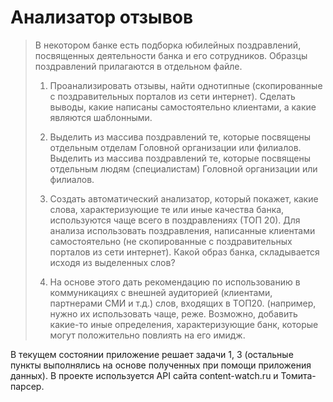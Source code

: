 # Анализатор отзывов

> В некотором банке есть подборка юбилейных поздравлений, посвященных деятельности банка и его сотрудников. 
Образцы поздравлений прилагаются в отдельном файле.
>
> 1. Проанализировать отзывы, найти однотипные (скопированные с поздравительных порталов из сети интернет). Сделать выводы, какие написаны самостоятельно клиентами, а какие являются шаблонными. 
>
> 2. Выделить из массива поздравлений те, которые посвящены отдельным отделам Головной организации или филиалов. Выделить из массива поздравлений те, которые посвящены отдельным людям (специалистам) Головной организации или филиалов.
>
> 3. Создать автоматический анализатор, который покажет, какие слова, характеризующие те или иные качества банка, используются чаще всего в поздравлениях (ТОП 20). Для анализа использовать поздравления, написанные клиентами самостоятельно (не скопированные с поздравительных порталов из сети интернет). Какой образ банка, складывается исходя из выделенных слов?
>
> 4. На основе этого дать рекомендацию по использованию в коммуникациях с внешней аудиторией (клиентами, партнерами СМИ и т.д.) слов, входящих в ТОП20. (например, нужно их использовать чаще, реже. Возможно, добавить какие-то иные определения, характеризующие банк, которые могут положительно повлиять на его имидж. 

В текущем состоянии приложение решает задачи 1, 3 (остальные пункты выполнялись на основе полученных при помощи приложения данных). В проекте используется API сайта content-watch.ru и Томита-парсер.

